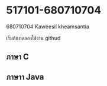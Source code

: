 # 517101-680710704

680710704 Kaweesil kheamsantia

เริ่มต้นทดลองใช้งาน githud

## ภาษา C

## ภาษาา Java
